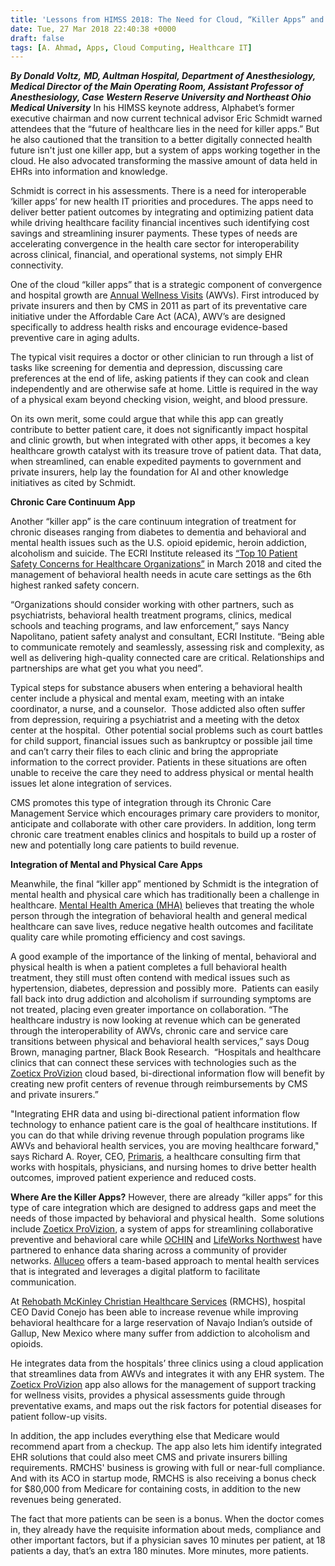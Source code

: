 ```yaml
---
title: 'Lessons from HIMSS 2018: The Need for Cloud, “Killer Apps” and Connectivity, But Are They Already Here?'
date: Tue, 27 Mar 2018 22:40:38 +0000
draft: false
tags: [A. Ahmad, Apps, Cloud Computing, Healthcare IT]
---
```


**_By Donald Voltz,_** **_MD, Aultman Hospital, Department of Anesthesiology, Medical Director of the Main Operating Room, Assistant Professor of Anesthesiology, Case Western Reserve University and Northeast Ohio Medical University_** In his HIMSS keynote address, Alphabet’s former executive chairman and now current technical advisor Eric Schmidt warned attendees that the “future of healthcare lies in the need for killer apps.” But he also cautioned that the transition to a better digitally connected health future isn't just one killer app, but a system of apps working together in the cloud. He also advocated transforming the massive amount of data held in EHRs into information and knowledge.

Schmidt is correct in his assessments. There is a need for interoperable ‘killer apps’ for new health IT priorities and procedures. The apps need to deliver better patient outcomes by integrating and optimizing patient data while driving healthcare facility financial incentives such identifying cost savings and streamlining insurer payments. These types of needs are accelerating convergence in the health care sector for interoperability across clinical, financial, and operational systems, not simply EHR connectivity.

One of the cloud “killer apps” that is a strategic component of convergence and hospital growth are [Annual Wellness Visits](https://www.cms.gov/Outreach-and-Education/Medicare-Learning-Network-MLN/MLNProducts/downloads/AWV_chart_ICN905706.pdf) (AWVs). First introduced by private insurers and then by CMS in 2011 as part of its preventative care initiative under the Affordable Care Act (ACA), AWV’s are designed specifically to address health risks and encourage evidence-based preventive care in aging adults.

The typical visit requires a doctor or other clinician to run through a list of tasks like screening for dementia and depression, discussing care preferences at the end of life, asking patients if they can cook and clean independently and are otherwise safe at home. Little is required in the way of a physical exam beyond checking vision, weight, and blood pressure.

On its own merit, some could argue that while this app can greatly contribute to better patient care, it does not significantly impact hospital and clinic growth, but when integrated with other apps, it becomes a key healthcare growth catalyst with its treasure trove of patient data. That data, when streamlined, can enable expedited payments to government and private insurers, help lay the foundation for AI and other knowledge initiatives as cited by Schmidt.

**Chronic Care Continuum App**

Another “killer app” is the care continuum integration of treatment for chronic diseases ranging from diabetes to dementia and behavioral and mental health issues such as the U.S. opioid epidemic, heroin addiction, alcoholism and suicide. The ECRI Institute released its [“Top 10 Patient Safety Concerns for Healthcare Organizations”](https://www.ecri.org/EmailResources/PSRQ/Top10/2018_PSTop10_ExecutiveBrief.pdf) in March 2018 and cited the management of behavioral health needs in acute care settings as the 6th highest ranked safety concern.

“Organizations should consider working with other partners, such as psychiatrists, behavioral health treatment programs, clinics, medical schools and teaching programs, and law enforcement,” says Nancy Napolitano, patient safety analyst and consultant, ECRI Institute. “Being able to communicate remotely and seamlessly, assessing risk and complexity, as well as delivering high-quality connected care are critical. Relationships and partnerships are what get you what you need”.

Typical steps for substance abusers when entering a behavioral health center include a physical and mental exam, meeting with an intake coordinator, a nurse, and a counselor.  Those addicted also often suffer from depression, requiring a psychiatrist and a meeting with the detox center at the hospital.  Other potential social problems such as court battles for child support, financial issues such as bankruptcy or possible jail time and can’t carry their files to each clinic and bring the appropriate information to the correct provider. Patients in these situations are often unable to receive the care they need to address physical or mental health issues let alone integration of services.

CMS promotes this type of integration through its Chronic Care Management Service which encourages primary care providers to monitor, anticipate and collaborate with other care providers. In addition, long term chronic care treatment enables clinics and hospitals to build up a roster of new and potentially long care patients to build revenue.

**Integration of Mental and Physical Care Apps**

Meanwhile, the final “killer app” mentioned by Schmidt is the integration of mental health and physical care which has traditionally been a challenge in healthcare. [Mental Health America (MHA)](http://www.mentalhealthamerica.net/positions/integrated-care) believes that treating the whole person through the integration of behavioral health and general medical healthcare can save lives, reduce negative health outcomes and facilitate quality care while promoting efficiency and cost savings.

A good example of the importance of the linking of mental, behavioral and physical health is when a patient completes a full behavioral health treatment, they still must often contend with medical issues such as hypertension, diabetes, depression and possibly more.  Patients can easily fall back into drug addiction and alcoholism if surrounding symptoms are not treated, placing even greater importance on collaboration. “The healthcare industry is now looking at revenue which can be generated through the interoperability of AWVs, chronic care and service care transitions between physical and behavioral health services,” says Doug Brown, managing partner, Black Book Research.  “Hospitals and healthcare clinics that can connect these services with technologies such as the [Zoeticx ProVizion](http://zoeticx.com/provizion-applications/) cloud based, bi-directional information flow will benefit by creating new profit centers of revenue through reimbursements by CMS and private insurers.”

"Integrating EHR data and using bi-directional patient information flow technology to enhance patient care is the goal of healthcare institutions. If you can do that while driving revenue through population programs like AWVs and behavioral health services, you are moving healthcare forward," says Richard A. Royer, CEO, [Primaris](http://www.primaris.org/), a healthcare consulting firm that works with hospitals, physicians, and nursing homes to drive better health outcomes, improved patient experience and reduced costs.

**Where Are the Killer Apps?** However, there are already “killer apps” for this type of care integration which are designed to address gaps and meet the needs of those impacted by behavioral and physical health.  Some solutions include [Zoeticx ProVizion](http://zoeticx.com/provizion-applications/), a system of apps for streamlining collaborative preventive and behavioral care while [OCHIN](https://ochin.org/) and [LifeWorks Northwest](http://www.lifeworksnw.org/) have partnered to enhance data sharing across a community of provider networks. [Alluceo](https://intermountainhealthcare.org/about/transforming-healthcare/innovation/business-development/ventures/alluceo/) offers a team-based approach to mental health services that is integrated and leverages a digital platform to facilitate communication.

At [Rehobath McKinley Christian Healthcare Services](http://www.rmch.org/) (RMCHS), hospital CEO David Conejo has been able to increase revenue while improving behavioral healthcare for a large reservation of Navajo Indian’s outside of Gallup, New Mexico where many suffer from addiction to alcoholism and opioids.

He integrates data from the hospitals’ three clinics using a cloud application that streamlines data from AWVs and integrates it with any EHR system. The [Zoeticx ProVizion](http://zoeticx.com/provizion-applications/) app also allows for the management of support tracking for wellness visits, provides a physical assessments guide through preventative exams, and maps out the risk factors for potential diseases for patient follow-up visits.

In addition, the app includes everything else that Medicare would recommend apart from a checkup. The app also lets him identify integrated EHR solutions that could also meet CMS and private insurers billing requirements. RMCHS' business is growing with full or near-full compliance. And with its ACO in startup mode, RMCHS is also receiving a bonus check for $80,000 from Medicare for containing costs, in addition to the new revenues being generated.

The fact that more patients can be seen is a bonus. When the doctor comes in, they already have the requisite information about meds, compliance and other important factors, but if a physician saves 10 minutes per patient, at 18 patients a day, that’s an extra 180 minutes. More minutes, more patients.